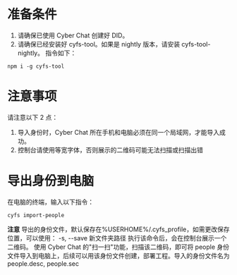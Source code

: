 # 准备条件

1. 请确保已使用 Cyber Chat 创建好 DID。
2. 请确保已经安装好 cyfs-tool。如果是 nightly 版本，请安装 cyfs-tool-nightly。
   指令如下：

```shell
npm i -g cyfs-tool
```

# 注意事项

请注意以下 2 点：

1. 导入身份时，Cyber Chat 所在手机和电脑必须在同一个局域网，才能导入成功。
2. 控制台请使用等宽字体，否则展示的二维码可能无法扫描或扫描出错

# 导出身份到电脑

在电脑的终端，输入以下指令：

```shell
cyfs import-people
```

**注意** 导出的身份文件，默认保存在%USERHOME%/.cyfs_profile，如需更改保存位置，可以使用： -s, --save 新文件夹路径
执行该命令后，会在控制台展示一个二维码。
使用 Cyber Chat 的"扫一扫"功能，扫描该二维码，即可将 people 身份文件导入到电脑上，后续可以用该身份文件创建，部署工程。导入的身份文件名为 people.desc, people.sec
